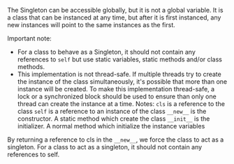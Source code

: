 The Singleton can be accessible globally, but it is not a global variable. It is a class that can be instanced at any time, but after it is first instanced, any new instances will point to the same instances as the first.

Important note:
* For a class to behave as a Singleton, it should not contain any references to `self` but use static variables, static methods and/or class methods.
* This implementation is not thread-safe. If multiple threads try to create the instance of the class simultaneously, it's possible that more than one instance will be created. To make this implementation thread-safe, a lock or a synchronized block should be used to ensure than only one thread can create the instance at a time.
Notes:
`cls` is a reference to the class
`self` is a reference to an instance of the class
`__new__` is the constructor. A static method which create the class
`__init__` is the initializer. A normal method which initialize the instance variables



By returning a reference to cls in the `__new__`, we force the class to act as a singleton. For a class to act as a singleton, it should not contain any references to self.
